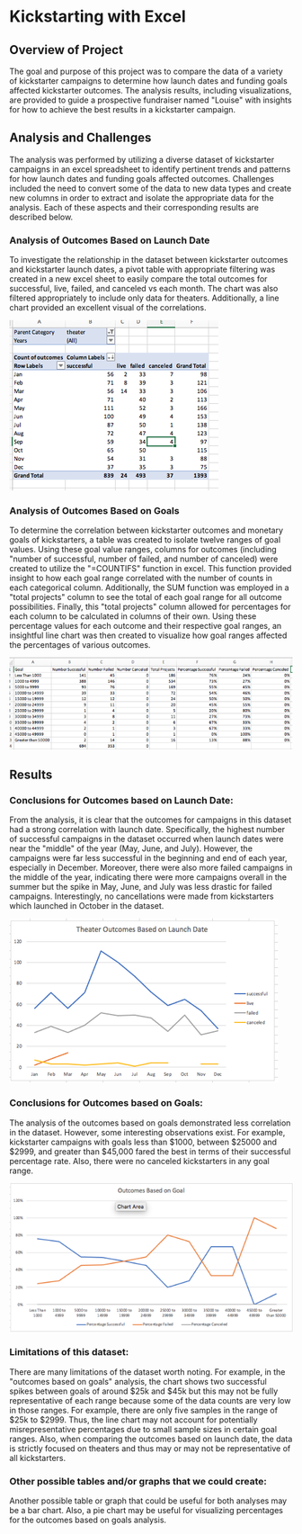 # Kickstarting with Excel

## Overview of Project

The goal and purpose of this project was to compare the data of a variety of kickstarter campaigns to determine how launch dates and funding goals affected kickstarter outcomes.  The analysis results, including visualizations, are provided to guide a prospective fundraiser named "Louise" with insights for how to achieve the best results in a kickstarter campaign.


## Analysis and Challenges
	
The analysis was performed by utilizing a diverse dataset of kickstarter campaigns in an excel spreadsheet to identify pertinent trends and patterns for how launch dates and funding goals affected outcomes.  Challenges included the need to convert some of the data to new data types and create new columns in order to extract and isolate the appropriate data for the analysis.  Each of these aspects and their corresponding results are described below.

### Analysis of Outcomes Based on Launch Date

To investigate the relationship in the dataset between kickstarter outcomes and kickstarter launch dates, a pivot table with appropriate filtering was created in a new excel sheet to easily compare the total outcomes for successful, live, failed, and canceled vs each month.  The chart was also filtered appropriately to include only data for theaters.  Additionally, a line chart provided an excellent visual of the correlations.

![pivot table](https://github.com/alexconerly/kickstarter-analysis/blob/master/images_for_readme/ScreenShot_pivot.png)

### Analysis of Outcomes Based on Goals

To determine the correlation between kickstarter outcomes and monetary goals of kickstarters, a table was created to isolate twelve ranges of goal values.  Using these goal value ranges, columns for outcomes (including "number of successful, number of failed, and number of canceled) were created to utilize the "=COUNTIFS" function in excel.  This function provided insight to how each goal range correlated with the number of counts in each categorical column.  Additionally, the SUM function was employed in a "total projects" column to see the total of each goal range for all outcome possibilities.  Finally, this "total projects" column allowed for percentages for each column to be calculated in columns of their own.  Using these percentage values for each outcome and their respective goal ranges, an insightful line chart was then created to visualize how goal ranges affected the percentages of various outcomes.

![countifs](https://github.com/alexconerly/kickstarter-analysis/blob/master/images_for_readme/Screenshot_Countifs_table.png)

## Results

### Conclusions for Outcomes based on Launch Date:

From the analysis, it is clear that the outcomes for campaigns in this dataset had a strong correlation with launch date.  Specifically, the highest number of successful campaigns in the dataset occurred when launch dates were near the "middle" of the year (May, June, and July).  However, the campaigns were far less successful in the beginning and end of each year, especially in December.  Moreover, there were also more failed campaigns in the middle of the year, indicating there were more campaigns overall in the summer but the spike in May, June, and July was less drastic for failed campaigns.  Interestingly, no cancellations were made from kickstarters which launched in October in the dataset.

![](https://github.com/alexconerly/kickstarter-analysis/blob/master/images_for_readme/Screenshot_Outcomes_Launchdate_Chart.png)

### Conclusions for Outcomes based on Goals:

The analysis of the outcomes based on goals demonstrated less correlation in the dataset.  However, some interesting observations exist.  For example, kickstarter campaigns with goals less than $1000, between $25000 and $2999, and greater than $45,000 fared the best in terms of their successful percentage rate.  Also, there were no canceled kickstarters in any goal range.

![](https://github.com/alexconerly/kickstarter-analysis/blob/master/images_for_readme/Screenshot_Outcomes_Goals_Chart.png)

### Limitations of this dataset:

There are many limitations of the dataset worth noting.  For example, in the "outcomes based on goals" analysis, the chart shows two successful spikes between goals of around $25k and $45k but this may not be fully representative of each range because some of the data counts are very low in those ranges.  For example, there are only five samples in the range of $25k to $2999.  Thus, the line chart may not account for potentially misrepresentative percentages due to small sample sizes in certain goal ranges.  Also, when comparing the outcomes based on launch date, the data is strictly focused on theaters and thus may or may not be representative of all kickstarters.

### Other possible tables and/or graphs that we could create:
Another possible table or graph that could be useful for both analyses may be a bar chart.   Also, a pie chart may be useful for visualizing percentages for the outcomes based on goals analysis.
